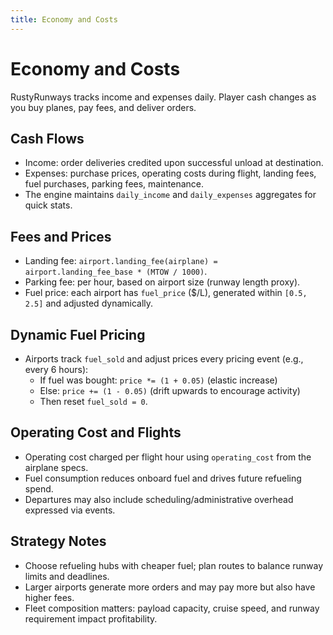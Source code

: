 ```yaml
---
title: Economy and Costs
---
```


# Economy and Costs

RustyRunways tracks income and expenses daily. Player cash changes as you buy planes, pay fees, and deliver orders.

## Cash Flows

- Income: order deliveries credited upon successful unload at destination.
- Expenses: purchase prices, operating costs during flight, landing fees, fuel purchases, parking fees, maintenance.
- The engine maintains `daily_income` and `daily_expenses` aggregates for quick stats.

## Fees and Prices

- Landing fee: `airport.landing_fee(airplane) = airport.landing_fee_base * (MTOW / 1000)`.
- Parking fee: per hour, based on airport size (runway length proxy).
- Fuel price: each airport has `fuel_price` ($/L), generated within `[0.5, 2.5]` and adjusted dynamically.

## Dynamic Fuel Pricing

- Airports track `fuel_sold` and adjust prices every pricing event (e.g., every 6 hours):
  - If fuel was bought: `price *= (1 + 0.05)` (elastic increase)
  - Else: `price += (1 - 0.05)` (drift upwards to encourage activity)
  - Then reset `fuel_sold = 0`.

## Operating Cost and Flights

- Operating cost charged per flight hour using `operating_cost` from the airplane specs.
- Fuel consumption reduces onboard fuel and drives future refueling spend.
- Departures may also include scheduling/administrative overhead expressed via events.

## Strategy Notes

- Choose refueling hubs with cheaper fuel; plan routes to balance runway limits and deadlines.
- Larger airports generate more orders and may pay more but also have higher fees.
- Fleet composition matters: payload capacity, cruise speed, and runway requirement impact profitability.

